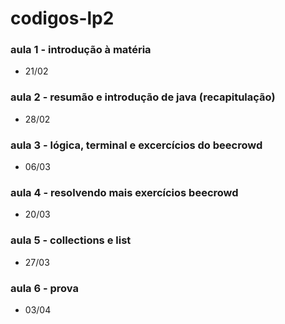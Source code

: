 # codigos-lp2

### aula 1 - introdução à matéria
- 21/02

### aula 2 - resumão e introdução de java (recapitulação)
- 28/02

### aula 3 - lógica, terminal e excercícios do beecrowd 
- 06/03

### aula 4 - resolvendo mais exercícios beecrowd
- 20/03 

### aula 5 - collections e list 
- 27/03

### aula 6 - prova 
- 03/04